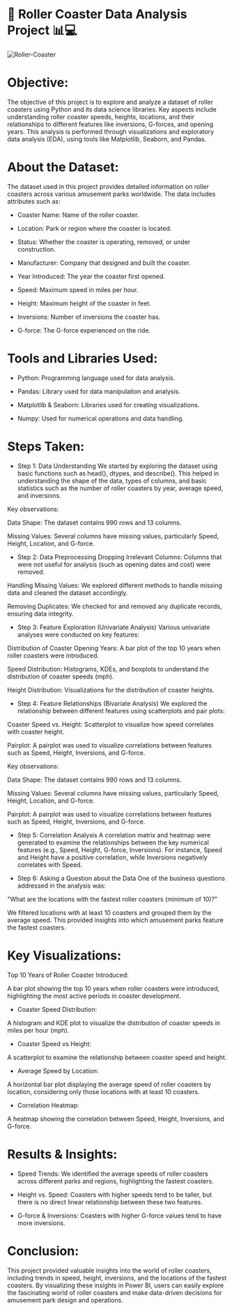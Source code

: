 # 🎢 Roller Coaster Data Analysis Project 📊💻

![Roller-Coaster](https://github.com/tanvirfau/Roller-Coaster-EDA/blob/main/roller-coaster.jpg)

# Objective:
The objective of this project is to explore and analyze a dataset of roller coasters using Python and its data science libraries. Key aspects include understanding roller coaster speeds, heights, locations, and their relationships to different features like inversions, G-forces, and opening years. This analysis is performed through visualizations and exploratory data analysis (EDA), using tools like Matplotlib, Seaborn, and Pandas.

# About the Dataset:
The dataset used in this project provides detailed information on roller coasters across various amusement parks worldwide. The data includes attributes such as:

* Coaster Name: Name of the roller coaster.

* Location: Park or region where the coaster is located.

* Status: Whether the coaster is operating, removed, or under construction.

* Manufacturer: Company that designed and built the coaster.

* Year Introduced: The year the coaster first opened.

* Speed: Maximum speed in miles per hour.

* Height: Maximum height of the coaster in feet.

* Inversions: Number of inversions the coaster has.

* G-force: The G-force experienced on the ride.

# Tools and Libraries Used:
* Python: Programming language used for data analysis.

* Pandas: Library used for data manipulation and analysis.

* Matplotlib & Seaborn: Libraries used for creating visualizations.

* Numpy: Used for numerical operations and data handling.

# Steps Taken:
* Step 1: Data Understanding
We started by exploring the dataset using basic functions such as head(), dtypes, and describe(). This helped in understanding the shape of the data, types of columns, and basic statistics such as the number of roller coasters by year, average speed, and inversions.

Key observations:

Data Shape: The dataset contains 990 rows and 13 columns.

Missing Values: Several columns have missing values, particularly Speed, Height, Location, and G-force.

* Step 2: Data Preprocessing
Dropping Irrelevant Columns: Columns that were not useful for analysis (such as opening dates and cost) were removed.

Handling Missing Values: We explored different methods to handle missing data and cleaned the dataset accordingly.

Removing Duplicates: We checked for and removed any duplicate records, ensuring data integrity.

* Step 3: Feature Exploration (Univariate Analysis)
Various univariate analyses were conducted on key features:

Distribution of Coaster Opening Years: A bar plot of the top 10 years when roller coasters were introduced.

Speed Distribution: Histograms, KDEs, and boxplots to understand the distribution of coaster speeds (mph).

Height Distribution: Visualizations for the distribution of coaster heights.

* Step 4: Feature Relationships (Bivariate Analysis)
We explored the relationship between different features using scatterplots and pair plots:

Coaster Speed vs. Height: Scatterplot to visualize how speed correlates with coaster height.

Pairplot: A pairplot was used to visualize correlations between features such as Speed, Height, Inversions, and G-force.

Key observations:

Data Shape: The dataset contains 990 rows and 13 columns.

Missing Values: Several columns have missing values, particularly Speed, Height, Location, and G-force.

Pairplot: A pairplot was used to visualize correlations between features such as Speed, Height, Inversions, and G-force.

* Step 5: Correlation Analysis
A correlation matrix and heatmap were generated to examine the relationships between the key numerical features (e.g., Speed, Height, G-force, Inversions). For instance, Speed and Height have a positive correlation, while Inversions negatively correlates with Speed.

* Step 6: Asking a Question about the Data
One of the business questions addressed in the analysis was:

"What are the locations with the fastest roller coasters (minimum of 10)?"

We filtered locations with at least 10 coasters and grouped them by the average speed. This provided insights into which amusement parks feature the fastest coasters.

# Key Visualizations:
Top 10 Years of Roller Coaster Introduced:

A bar plot showing the top 10 years when roller coasters were introduced, highlighting the most active periods in coaster development.

* Coaster Speed Distribution:

A histogram and KDE plot to visualize the distribution of coaster speeds in miles per hour (mph).

* Coaster Speed vs Height:

A scatterplot to examine the relationship between coaster speed and height.

* Average Speed by Location:

A horizontal bar plot displaying the average speed of roller coasters by location, considering only those locations with at least 10 coasters.

* Correlation Heatmap:

A heatmap showing the correlation between Speed, Height, Inversions, and G-force.

# Results & Insights:
* Speed Trends: We identified the average speeds of roller coasters across different parks and regions, highlighting the fastest coasters.

* Height vs. Speed: Coasters with higher speeds tend to be taller, but there is no direct linear relationship between these two features.

* G-force & Inversions: Coasters with higher G-force values tend to have more inversions.

# Conclusion:
This project provided valuable insights into the world of roller coasters, including trends in speed, height, inversions, and the locations of the fastest coasters. By visualizing these insights in Power BI, users can easily explore the fascinating world of roller coasters and make data-driven decisions for amusement park design and operations.
